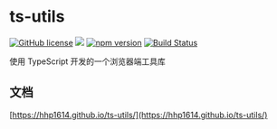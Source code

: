 # ts-utils

[![GitHub license](https://img.shields.io/badge/license-MIT-aa0000.svg)](https://github.com/hhp1614/ts-utils/blob/master/LICENSE)
![](https://img.shields.io/badge/language-typescript-007bcd.svg)
[![npm version](https://img.shields.io/npm/v/@hhp1614/utils.svg)](https://www.npmjs.com/package/@hhp1614/utils)
[![Build Status](https://travis-ci.org/hhp1614/ts-utils.svg?branch=master)](https://travis-ci.org/hhp1614/ts-utils)

使用 TypeScript 开发的一个浏览器端工具库

## 文档

[https://hhp1614.github.io/ts-utils/](https://hhp1614.github.io/ts-utils/)

